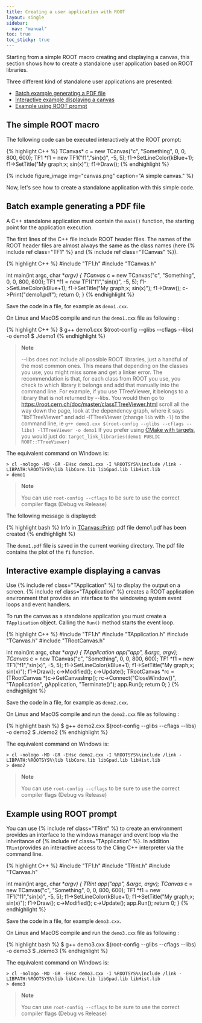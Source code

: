 ```yaml
---
title: Creating a user application with ROOT
layout: single
sidebar:
  nav: "manual"
toc: true
toc_sticky: true
---
```


Starting from a simple ROOT macro creating and displaying a canvas, this section shows how to
create a standalone user application based on ROOT libraries.

Three different kind of standalone user applications are presented:

- [Batch example generating a PDF file](#batch-example-generating-a-pdf-file)
- [Interactive example displaying a canvas](#interactive-example-displaying-a-canvas)
- [Example using ROOT prompt](#example-using-root-prompt)


## The simple ROOT macro

The following code can be executed interactively at the ROOT prompt:

{% highlight C++ %}
   TCanvas* c = new TCanvas("c", "Something", 0, 0, 800, 600);
   TF1 *f1 = new TF1("f1","sin(x)", -5, 5);
   f1->SetLineColor(kBlue+1);
   f1->SetTitle("My graph;x; sin(x)");
   f1->Draw();
{% endhighlight %}

{% include figure_image
   img="canvas.png"
   caption="A simple canvas."
%}

Now, let's see how to create a standalone application with this simple code.


## Batch example generating a PDF file

A C++ standalone application must contain the `main()` function, the starting point for the
application execution.

The first lines of the C++ file include ROOT header files. The names of the ROOT header
files are almost always the same as the class names (here {% include ref class="TF1" %} and {% include ref class="TCanvas" %}).

{% highlight C++ %}
#include "TF1.h"
#include "TCanvas.h"

int main(int argc, char **argv)
{
   TCanvas* c = new TCanvas("c", "Something", 0, 0, 800, 600);
   TF1 *f1 = new TF1("f1","sin(x)", -5, 5);
   f1->SetLineColor(kBlue+1);
   f1->SetTitle("My graph;x; sin(x)");
   f1->Draw();
   c->Print("demo1.pdf");
   return 0;
}
{% endhighlight %}

Save the code in a file, for example as `demo1.cxx`.

On Linux and MacOS compile and run the `demo1.cxx` file as following :

{% highlight C++ %}
$ g++ demo1.cxx $(root-config --glibs --cflags --libs) -o demo1
$ ./demo1
{% endhighlight %}


> **Note**
>
> --libs does not include all possible ROOT libraries, just a handful of the most common ones.
> This means that depending on the classes you use, you might miss some and get a linker error.
> The recommendation is that, for each class from ROOT you use, you check to which library it belongs
> and add that manually into the command line. For example, if you use TTreeViewer, it belongs
> to a library that is not returned by --libs. You would then go to https://root.cern.ch/doc/master/classTTreeViewer.html
> scroll all the way down the page, look at the dependency graph, where it says "libTTreeViewer" and add -lTTreeViewer
> (change `lib` with `-l`) to the command line, ie `g++ demo1.cxx $(root-config --glibs --cflags --libs) -lTTreeViewer -o demo1`
> If you prefer using [CMake with targets](https://cliutils.gitlab.io/modern-cmake/chapters/packages/ROOT.html), you would just
> do: `target_link_libraries(demo1 PUBLIC ROOT::TTreeViewer)`

The equivalent command on Windows is:

```
> cl -nologo -MD -GR -EHsc demo1.cxx -I %ROOTSYS%\include /link -LIBPATH:%ROOTSYS%\lib libCore.lib libGpad.lib libHist.lib
> demo1
```

> **Note**
>
> You can use `root-config --cflags` to be sure to use the correct compiler flags (Debug vs Release)

The following message is displayed:

{% highlight bash %}
Info in <TCanvas::Print>: pdf file demo1.pdf has been created
{% endhighlight %}

The `demo1.pdf` file is saved in the current working directory. The pdf file contains the
plot of the `f1` function.

## Interactive example displaying a canvas


Use {% include ref class="TApplication" %} to display the output on a screen.
{% include ref class="TApplication" %} creates a ROOT application environment that
provides an interface to the windowing system event loops and event handlers.

To run the canvas as a standalone application you must create a `TApplication` object.
Calling the `Run()` method starts the event loop.

{% highlight C++ %}
#include "TF1.h"
#include "TApplication.h"
#include "TCanvas.h"
#include "TRootCanvas.h"

int main(int argc, char **argv)
{
   TApplication app("app", &argc, argv);
   TCanvas* c = new TCanvas("c", "Something", 0, 0, 800, 600);
   TF1 *f1 = new TF1("f1","sin(x)", -5, 5);
   f1->SetLineColor(kBlue+1);
   f1->SetTitle("My graph;x; sin(x)");
   f1->Draw();
   c->Modified(); c->Update();
   TRootCanvas *rc = (TRootCanvas *)c->GetCanvasImp();
   rc->Connect("CloseWindow()", "TApplication", gApplication, "Terminate()");
   app.Run();
   return 0;
}
{% endhighlight %}

Save the code in a file, for example as `demo2.cxx`.

On Linux and MacOS compile and run the `demo2.cxx` file as following :

{% highlight bash %}
$ g++ demo2.cxx $(root-config --glibs --cflags --libs) -o demo2
$ ./demo2
{% endhighlight %}

The equivalent command on Windows is:

```
> cl -nologo -MD -GR -EHsc demo2.cxx -I %ROOTSYS%\include /link -LIBPATH:%ROOTSYS%\lib libCore.lib libGpad.lib libHist.lib
> demo2
```

> **Note**
>
> You can use `root-config --cflags` to be sure to use the correct compiler flags (Debug vs Release)

## Example using ROOT prompt

You can use {% include ref class="TRint" %} to create an environment provides an interface
to the windows manager and event loop via the inheritance of {% include ref class="TApplication" %}.
In addition `TRint`provides an interactive access to the Cling C++ interpreter via the
command line.

{% highlight C++ %}
#include "TF1.h"
#include "TRint.h"
#include "TCanvas.h"

int main(int argc, char **argv)
{
   TRint app("app", &argc, argv);
   TCanvas* c = new TCanvas("c", "Something", 0, 0, 800, 600);
   TF1 *f1 = new TF1("f1","sin(x)", -5, 5);
   f1->SetLineColor(kBlue+1);
   f1->SetTitle("My graph;x; sin(x)");
   f1->Draw();
   c->Modified(); c->Update();
   app.Run();
   return 0;
}
{% endhighlight %}


Save the code in a file, for example `demo3.cxx`.

On Linux and MacOS compile and run the `demo3.cxx` file as following :

{% highlight bash %}
$ g++ demo3.cxx $(root-config --glibs --cflags --libs) -o demo3
$ ./demo3
{% endhighlight %}

The equivalent command on Windows is:

```
> cl -nologo -MD -GR -EHsc demo3.cxx -I %ROOTSYS%\include /link -LIBPATH:%ROOTSYS%\lib libCore.lib libGpad.lib libHist.lib
> demo3
```

> **Note**
>
> You can use `root-config --cflags` to be sure to use the correct compiler flags (Debug vs Release)

